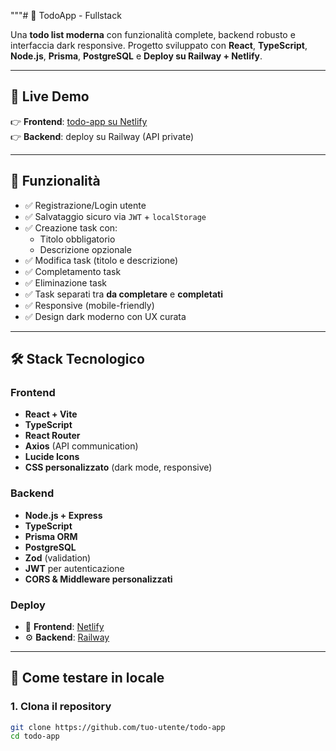 """# 📝 TodoApp - Fullstack 

Una **todo list moderna** con funzionalità complete, backend robusto e interfaccia dark responsive. Progetto sviluppato con **React**, **TypeScript**, **Node.js**, **Prisma**, **PostgreSQL** e **Deploy su Railway + Netlify**.

---

## 🚀 Live Demo

👉 **Frontend**: [todo-app su Netlify](https://mellow-blini-1f7e42.netlify.app)  
👉 **Backend**: deploy su Railway (API private)

---

## 🧠 Funzionalità

- ✅ Registrazione/Login utente
- ✅ Salvataggio sicuro via `JWT` + `localStorage`
- ✅ Creazione task con:
  - Titolo obbligatorio
  - Descrizione opzionale
- ✅ Modifica task (titolo e descrizione)
- ✅ Completamento task
- ✅ Eliminazione task
- ✅ Task separati tra **da completare** e **completati**
- ✅ Responsive (mobile-friendly)
- ✅ Design dark moderno con UX curata

---

## 🛠️ Stack Tecnologico

### Frontend
- **React + Vite**
- **TypeScript**
- **React Router**
- **Axios** (API communication)
- **Lucide Icons**
- **CSS personalizzato** (dark mode, responsive)

### Backend
- **Node.js + Express**
- **TypeScript**
- **Prisma ORM**
- **PostgreSQL**
- **Zod** (validation)
- **JWT** per autenticazione
- **CORS & Middleware personalizzati**

### Deploy
- 🎯 **Frontend**: [Netlify](https://netlify.com)
- ⚙️ **Backend**: [Railway](https://railway.app)

---

## 🧪 Come testare in locale

### 1. Clona il repository
```bash
git clone https://github.com/tuo-utente/todo-app
cd todo-app